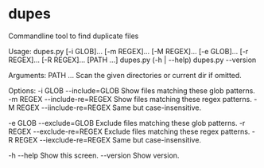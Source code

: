 dupes
=====

Commandline tool to find duplicate files

Usage:
  dupes.py [-i GLOB]... [-m REGEX]... [-M REGEX]...
           [-e GLOB]... [-r REGEX]... [-R REGEX]...
           [PATH ...]
  dupes.py (-h | --help)
  dupes.py --version
  
Arguments:
  PATH ...                        Scan the given directories or
                                  current dir if omitted.
  
Options:
  -i GLOB --include=GLOB          Show files matching these glob patterns.
  -m REGEX --include-re=REGEX     Show files matching these regex patterns.
  -M REGEX --iinclude-re=REGEX    Same but case-insensitive.
  
  -e GLOB --exclude=GLOB          Exclude files matching these glob patterns.
  -r REGEX --exclude-re=REGEX     Exclude files matching these regex patterns.
  -R REGEX --iexclude-re=REGEX    Same but case-insensitive.
  
  -h --help                       Show this screen.
  --version                       Show version.
